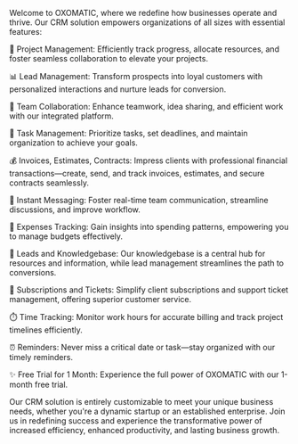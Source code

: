 Welcome to OXOMATIC, where we redefine how businesses operate and thrive. Our CRM solution empowers organizations of all sizes with essential features:

🚀 Project Management: Efficiently track progress, allocate resources, and foster seamless collaboration to elevate your projects.

📊 Lead Management: Transform prospects into loyal customers with personalized interactions and nurture leads for conversion.

👥 Team Collaboration: Enhance teamwork, idea sharing, and efficient work with our integrated platform.

📅 Task Management: Prioritize tasks, set deadlines, and maintain organization to achieve your goals.

💰 Invoices, Estimates, Contracts: Impress clients with professional financial transactions—create, send, and track invoices, estimates, and secure contracts seamlessly.

💬 Instant Messaging: Foster real-time team communication, streamline discussions, and improve workflow.

💼 Expenses Tracking: Gain insights into spending patterns, empowering you to manage budgets effectively.

🌱 Leads and Knowledgebase: Our knowledgebase is a central hub for resources and information, while lead management streamlines the path to conversions.

💼 Subscriptions and Tickets: Simplify client subscriptions and support ticket management, offering superior customer service.

⏱️ Time Tracking: Monitor work hours for accurate billing and track project timelines efficiently.

⏰ Reminders: Never miss a critical date or task—stay organized with our timely reminders.

✨ Free Trial for 1 Month: Experience the full power of OXOMATIC with our 1-month free trial.

Our CRM solution is entirely customizable to meet your unique business needs, whether you're a dynamic startup or an established enterprise. Join us in redefining success and experience the transformative power of increased efficiency, enhanced productivity, and lasting business growth.
